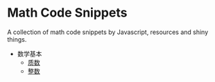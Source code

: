 # Math Code Snippets
A collection of math code snippets by Javascript, resources and shiny things.

* 数学基本
    * [质数](basis/01_prime-number.md)
    * [整数](basis/02_integer.md)